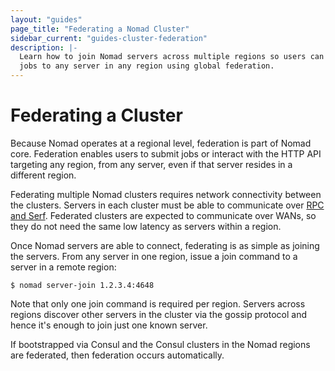 ```yaml
---
layout: "guides"
page_title: "Federating a Nomad Cluster"
sidebar_current: "guides-cluster-federation"
description: |-
  Learn how to join Nomad servers across multiple regions so users can submit
  jobs to any server in any region using global federation.
---
```


# Federating a Cluster

Because Nomad operates at a regional level, federation is part of Nomad core.
Federation enables users to submit jobs or interact with the HTTP API targeting
any region, from any server, even if that server resides in a different region.

Federating multiple Nomad clusters requires network connectivity between the
clusters. Servers in each cluster must be able to communicate over [RPC and
Serf][ports]. Federated clusters are expected to communicate over WANs, so they
do not need the same low latency as servers within a region.

Once Nomad servers are able to connect, federating is as simple as joining the
servers. From any server in one region, issue a join command to a server in a
remote region:

```shell
$ nomad server-join 1.2.3.4:4648
```

Note that only one join command is required per region. Servers across regions
discover other servers in the cluster via the gossip protocol and hence it's
enough to join just one known server.

If bootstrapped via Consul and the Consul clusters in the Nomad regions are
federated, then federation occurs automatically.

[ports]: /guides/cluster/requirements.html#ports-used
